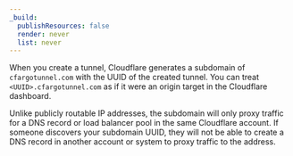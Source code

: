 ```yaml
---
_build:
  publishResources: false
  render: never
  list: never
---
```


When you create a tunnel, Cloudflare generates a subdomain of `cfargotunnel.com` with the UUID of the created tunnel. You can treat `<UUID>.cfargotunnel.com` as if it were an origin target in the Cloudflare dashboard.

Unlike publicly routable IP addresses, the subdomain will only proxy traffic for a DNS record or load balancer pool in the same Cloudflare account. If someone discovers your subdomain UUID, they will not be able to create a DNS record in another account or system to proxy traffic to the address.